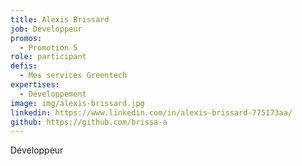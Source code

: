 ```yaml
---
title: Alexis Brissard
job: Développeur
promos:
  - Promotion 5
role: participant
defis:
  - Mes services Greentech
expertises:
  - Développement
image: img/alexis-brissard.jpg
linkedin: https://www.linkedin.com/in/alexis-brissard-775173aa/
github: https://github.com/brissa-a
---
```

Développeur
